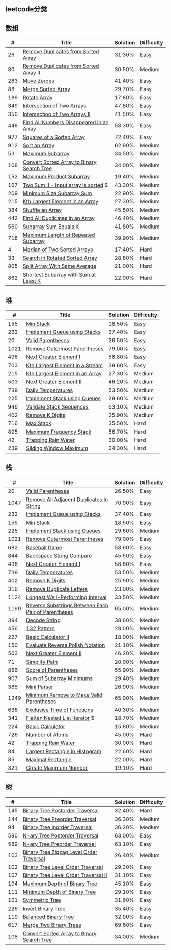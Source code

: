 ## leetcode分类

## 数组
| # | Title | Solution | Difficulty |
|---| ----- | -------- | ---------- |
|26|[Remove Duplicates from Sorted Array](https://github.com/grandyang/leetcode/issues/26)|31.30%|Easy|
|80|[Remove Duplicates from Sorted Array II](https://github.com/grandyang/leetcode/issues/80)|30.50%|Medium|
|283|[Move Zeroes](https://github.com/grandyang/leetcode/issues/283)|41.40%|Easy|
|88|[Merge Sorted Array](https://github.com/grandyang/leetcode/issues/88)|29.70%|Easy|
|189|[Rotate Array](https://github.com/grandyang/leetcode/issues/189)|17.80%|Easy|
|349|[Intersection of Two Arrays](https://github.com/grandyang/leetcode/issues/349)|47.80%|Easy|
|350|[Intersection of Two Arrays II](https://github.com/grandyang/leetcode/issues/350)|41.50%|Easy|
|448|[Find All Numbers Disappeared in an Array](https://github.com/grandyang/leetcode/issues/448)|58.30%|Easy|
|977|[Squares of a Sorted Array](https://github.com/grandyang/leetcode/issues/977)|72.40%|Easy|
|912|[Sort an Array](https://github.com/grandyang/leetcode/issues/912)|62.90%|Medium|
|53|[Maximum Subarray](https://github.com/grandyang/leetcode/issues/53)|34.50%|Medium|
|108|[Convert Sorted Array to Binary Search Tree](https://github.com/grandyang/leetcode/issues/108)|34.00%|Medium|
|152|[Maximum Product Subarray](https://github.com/grandyang/leetcode/issues/152)|19.40%|Medium|
|167|[Two Sum II - Input array is sorted](https://github.com/grandyang/leetcode/issues/167) $|43.30%|Medium|
|209|[Minimum Size Subarray Sum](https://github.com/grandyang/leetcode/issues/209)|22.90%|Medium|
|215|[Kth Largest Element in an Array](https://github.com/grandyang/leetcode/issues/215)|27.30%|Medium|
|384|[Shuffle an Array](https://github.com/grandyang/leetcode/issues/384)|45.50%|Medium|
|442|[Find All Duplicates in an Array](https://github.com/grandyang/leetcode/issues/442)|46.40%|Medium|
|560|[Subarray Sum Equals K](https://github.com/grandyang/leetcode/issues/560)|41.80%|Medium|
|718|[Maximum Length of Repeated Subarray](https://github.com/grandyang/leetcode/issues/718)|39.90%|Medium|
|4|[Median of Two Sorted Arrays](https://github.com/grandyang/leetcode/issues/4)|17.40%|Hard|
|33|[Search in Rotated Sorted Array](https://github.com/grandyang/leetcode/issues/33)|28.80%|Hard|
|805|[Split Array With Same Average](https://github.com/grandyang/leetcode/issues/805)|21.00%|Hard|
|862|[Shortest Subarray with Sum at Least K](https://github.com/grandyang/leetcode/issues/862)|22.00%|Hard|

## 堆
| # | Title | Solution | Difficulty |
|---| ----- | -------- | ---------- |
|155|[Min Stack](https://github.com/grandyang/leetcode/issues/155)|18.50%|Easy|
|232|[Implement Queue using Stacks](https://github.com/grandyang/leetcode/issues/232)|37.40%|Easy|
|20|[Valid Parentheses](https://github.com/grandyang/leetcode/issues/20)|26.50%|Easy|
|1021|[Remove Outermost Parentheses](https://github.com/grandyang/leetcode/issues/1021)|79.00%|Easy|
|496|[Next Greater Element I](https://github.com/grandyang/leetcode/issues/496)|58.80%|Easy|
|703|[Kth Largest Element in a Stream](https://github.com/grandyang/leetcode/issues/703)|39.60%|Easy|
|215|[Kth Largest Element in an Array](https://github.com/grandyang/leetcode/issues/215)|27.30%|Medium|
|503|[Next Greater Element II](https://github.com/grandyang/leetcode/issues/503)|46.20%|Medium|
|739|[Daily Temperatures](https://github.com/grandyang/leetcode/issues/739)|53.50%|Medium|
|225|[Implement Stack using Queues](https://github.com/grandyang/leetcode/issues/225)|29.60%|Medium|
|946|[Validate Stack Sequences](https://github.com/grandyang/leetcode/issues/946)|63.10%|Medium|
|402|[Remove K Digits](https://github.com/grandyang/leetcode/issues/402)|25.90%|Medium|
|716|[Max Stack](https://github.com/grandyang/leetcode/issues/716) |35.50%|Hard|
|895|[Maximum Frequency Stack](https://github.com/grandyang/leetcode/issues/895)|56.70%|Hard|
|42|[Trapping Rain Water](https://github.com/grandyang/leetcode/issues/42)|30.00%|Hard|
|239|[Sliding Window Maximum](https://github.com/grandyang/leetcode/issues/239)|24.30%|Hard|

## 栈
| # | Title | Solution | Difficulty |
|---| ----- | -------- | ---------- |
|20|[Valid Parentheses](https://github.com/grandyang/leetcode/issues/20)|26.50%|Easy|
|1047|[Remove All Adjacent Duplicates In String](https://github.com/grandyang/leetcode/issues/1047)|70.90%|Easy|
|232|[Implement Queue using Stacks](https://github.com/grandyang/leetcode/issues/232)|37.40%|Easy|
|155|[Min Stack](https://github.com/grandyang/leetcode/issues/155)|18.50%|Easy|
|225|[Implement Stack using Queues](https://github.com/grandyang/leetcode/issues/225)|29.60%|Medium|
|1021|[Remove Outermost Parentheses](https://github.com/grandyang/leetcode/issues/1021)|79.00%|Easy|
|682|[Baseball Game](https://github.com/grandyang/leetcode/issues/682)|58.60%|Easy|
|844|[Backspace String Compare](https://github.com/grandyang/leetcode/issues/844)|45.50%|Easy|
|496|[Next Greater Element I](https://github.com/grandyang/leetcode/issues/496)|58.80%|Easy|
|739|[Daily Temperatures](https://github.com/grandyang/leetcode/issues/739)|53.50%|Medium|
|402|[Remove K Digits](https://github.com/grandyang/leetcode/issues/402)|25.90%|Medium|
|316|[Remove Duplicate Letters](https://github.com/grandyang/leetcode/issues/316)|23.00%|Medium|
|1124|[Longest Well-Performing Interval](https://github.com/grandyang/leetcode/issues/1124)|33.50%|Medium|
|1190|[Reverse Substrings Between Each Pair of Parentheses](https://github.com/grandyang/leetcode/issues/1190)|65.00%|Medium|
|394|[Decode String](https://github.com/grandyang/leetcode/issues/394)|38.60%|Medium|
|456|[132 Pattern](https://github.com/grandyang/leetcode/issues/456)|28.00%|Medium|
|227|[Basic Calculator II](https://github.com/grandyang/leetcode/issues/227)|18.00%|Medium|
|150|[Evaluate Reverse Polish Notation](https://github.com/grandyang/leetcode/issues/150)|21.10%|Medium|
|503|[Next Greater Element II](https://github.com/grandyang/leetcode/issues/503)|46.20%|Medium|
|71|[Simplify Path](https://github.com/grandyang/leetcode/issues/71)|20.00%|Medium|
|856|[Score of Parentheses](https://github.com/grandyang/leetcode/issues/856)|55.90%|Medium|
|907|[Sum of Subarray Minimums](https://github.com/grandyang/leetcode/issues/907)|29.40%|Medium|
|385|[Mini Parser](https://github.com/grandyang/leetcode/issues/385)|26.90%|Medium|
|1249|[Minimum Remove to Make Valid Parentheses](https://github.com/grandyang/leetcode/issues/1249)|65.00%|Medium|
|636|[Exclusive Time of Functions](https://github.com/grandyang/leetcode/issues/636)|40.30%|Medium|
|341|[Flatten Nested List Iterator](https://github.com/grandyang/leetcode/issues/341) $|18.70%|Medium|
|224|[Basic Calculator](https://github.com/grandyang/leetcode/issues/224)|15.80%|Medium|
|726|[Number of Atoms](https://github.com/grandyang/leetcode/issues/726)|45.00%|Hard|
|42|[Trapping Rain Water](https://github.com/grandyang/leetcode/issues/42)|30.00%|Hard|
|84|[Largest Rectangle in Histogram](https://github.com/grandyang/leetcode/issues/84)|22.60%|Hard|
|85|[Maximal Rectangle](https://github.com/grandyang/leetcode/issues/85)|22.00%|Hard|
|321|[Create Maximum Number](https://github.com/grandyang/leetcode/issues/321)|19.10%|Hard|


## 树
| # | Title | Solution | Difficulty |
|---| ----- | -------- | ---------- |
|145|[Binary Tree Postorder Traversal](https://github.com/grandyang/leetcode/issues/145)|32.40%|Hard|
|144|[Binary Tree Preorder Traversal](https://github.com/grandyang/leetcode/issues/144)|36.30%|Medium|
|94|[Binary Tree Inorder Traversal](https://github.com/grandyang/leetcode/issues/94)|36.20%|Medium|
|590|[N-ary Tree Postorder Traversal](https://github.com/grandyang/leetcode/issues/590)|63.00%|Easy|
|589|[N-ary Tree Preorder Traversal](https://github.com/grandyang/leetcode/issues/589)|63.10%|Easy|
|103|[Binary Tree Zigzag Level Order Traversal](https://github.com/grandyang/leetcode/issues/103)|26.40%|Medium|
|102|[Binary Tree Level Order Traversal](https://github.com/grandyang/leetcode/issues/102)|29.30%|Easy|
|107|[Binary Tree Level Order Traversal II](https://github.com/grandyang/leetcode/issues/107)|31.10%|Easy|
|104|[Maximum Depth of Binary Tree](https://github.com/grandyang/leetcode/issues/104)|45.10%|Easy|
|111|[Minimum Depth of Binary Tree](https://github.com/grandyang/leetcode/issues/111)|29.10%|Easy|
|101|[Symmetric Tree](https://github.com/grandyang/leetcode/issues/101)|31.60%|Easy|
|226|[Invert Binary Tree](https://github.com/grandyang/leetcode/issues/226)|35.40%|Easy|
|110|[Balanced Binary Tree](https://github.com/grandyang/leetcode/issues/110)|32.00%|Easy|
|617|[Merge Two Binary Trees](https://github.com/grandyang/leetcode/issues/617)|69.60%|Easy|
|108|[Convert Sorted Array to Binary Search Tree](https://github.com/grandyang/leetcode/issues/108)|34.00%|Medium|



